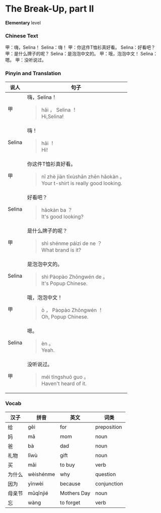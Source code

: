 # The Break-Up, part II
**Elementary** level
### Chinese Text
甲：嗨，Selina！
Selina：嗨！
甲：你这件T恤衫真好看。
Selina：好看吧？
甲：是什么牌子的呢？
Selina：是泡泡中文的。
甲：哦，泡泡中文！
Selina：嗯。
甲：没听说过。

### Pinyin and Translation
|说人|句子|
|----|----|
|甲|嗨，Selina！<blockquote>hāi ， Selina ！<br />Hi,Selina!</blockquote>|
|Selina|嗨！<blockquote>hāi ！<br />Hi!</blockquote>|
|甲|你这件T恤衫真好看。<blockquote>nǐ zhè jiàn tīxùshān zhēn hǎokàn 。<br />Your t-shirt is really good looking.</blockquote>|
|Selina|好看吧？<blockquote>hǎokàn ba ？<br />It's good looking?</blockquote>|
|甲|是什么牌子的呢？<blockquote>shì shénme páizi de ne ？<br />What brand is it?</blockquote>|
|Selina|是泡泡中文的。<blockquote>shì Pàopào Zhōngwén de 。<br />It's Popup Chinese.</blockquote>|
|甲|哦，泡泡中文！<blockquote>ò ， Pàopào Zhōngwén ！<br />Oh, Popup Chinese.</blockquote>|
|Selina|嗯。<blockquote>èn 。<br />Yeah.</blockquote>|
|甲|没听说过。<blockquote>méi tīngshuō guo 。<br />Haven't heard of it.</blockquote>|
### Vocab
|汉子|拼音|英文|词类|
|----|----|----|----|
|给|gěi|for|preposition|
|妈|mā|mom|noun|
|爸|bà|dad|noun|
|礼物|lǐwù|gift|noun|
|买|mǎi|to buy|verb|
|为什么|wèishénme|why|question|
|因为|yīnwèi|because|conjunction|
|母亲节|mǔqīnjié|Mothers Day|noun|
|忘|wàng|to forget|verb|